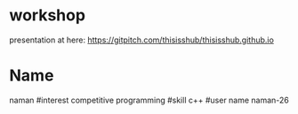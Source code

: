 # workshop

presentation at here: https://gitpitch.com/thisisshub/thisisshub.github.io

# Name 
naman
#interest
competitive programming 
#skill
c++
#user name
naman-26

